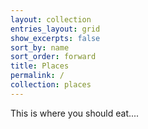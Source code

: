 ```yaml
---
layout: collection
entries_layout: grid
show_excerpts: false
sort_by: name
sort_order: forward
title: Places
permalink: /
collection: places
---
```


This is where you should eat....
